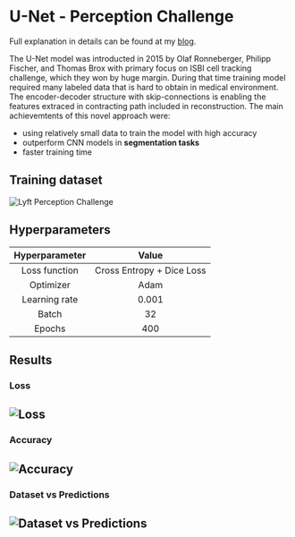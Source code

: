 # U-Net - Perception Challenge

Full explanation in details can be found at my [blog]().

The U-Net model was introducted in 2015 by Olaf Ronneberger, Philipp Fischer, and Thomas Brox with primary focus on ISBI cell tracking challenge, which they won by huge margin. During that time training model required many labeled data that is hard to obtain in medical environment. The encoder-decoder structure with skip-connections is enabling the features extraced in contracting path included in reconstruction. 
The main achievemtents of this novel approach were:
- using relatively small data to train the model with high accuracy
- outperform CNN models in __segmentation tasks__
- faster training time

## Training dataset 
![Lyft Perception Challenge](https://github.com/maciejbalawejder/UNet-image_segmentation/blob/main/data/example.png)
## Hyperparameters

| Hyperparameter | Value | 
|:--------------:|:-----:|
| Loss function | Cross Entropy + Dice Loss | 
| Optimizer    | Adam | 
| Learning rate | 0.001 | 
| Batch   | 32 | 
| Epochs | 400|

## Results
### Loss
![Loss](https://github.com/maciejbalawejder/UNet-image_segmentation/blob/main/results/LOSSv2.png)
---
### Accuracy
![Accuracy](https://github.com/maciejbalawejder/UNet-image_segmentation/blob/main/results/ACCv2.png)
---
### Dataset vs Predictions
![Dataset vs Predictions](https://github.com/maciejbalawejder/UNet-image_segmentation/blob/main/results/res.png)
---
